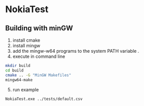 # NokiaTest
## Building with minGW
1. install cmake
2. install mingw
3. add the mingw-w64 programs to the system PATH variable .
4. execute in command line
```bash
mkdir build
cd build
cmake .. -G "MinGW Makefiles"
mingw64-make
```
5. run example
```bash
NokiaTest.exe ../tests/default.csv
```
